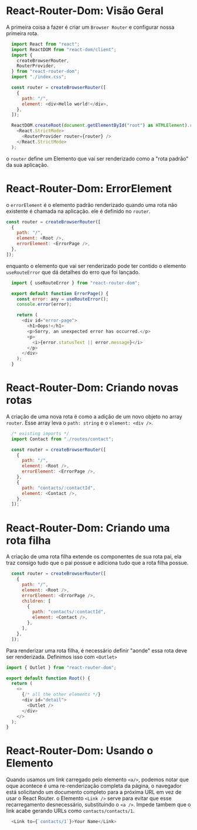 # React-Router-Dom: Visão Geral
A primeira coisa a fazer é criar um `Browser Router` e configurar nossa primeira rota.

```js
  import React from "react";
  import ReactDOM from "react-dom/client";
  import {
    createBrowserRouter,
    RouterProvider,
  } from "react-router-dom";
  import "./index.css";

  const router = createBrowserRouter([
    {
      path: "/",
      element: <div>Hello world!</div>,
    },
  ]);

  ReactDOM.createRoot(document.getElementById("root") as HTMLElement).render(
    <React.StrictMode>
      <RouterProvider router={router} />
    </React.StrictMode>
  );
```

o `router` define um Elemento que vai ser renderizado como a "rota padrão" da sua aplicação.

# React-Router-Dom: ErrorElement
o `errorElement` é o elemento padrão renderizado quando uma rota não existente é chamada na aplicação. ele é definido no `router`.

```js
const router = createBrowserRouter([
  {
    path: "/",
    element: <Root />,
    errorElement: <ErrorPage />,
  },
]);
```

enquanto o elemento que vai ser renderizado pode ter contido o elemento `useRouteError` que dá detalhes do erro que foi lançado. 

```js
  import { useRouteError } from "react-router-dom";

  export default function ErrorPage() {
    const error: any = useRouteError();
    console.error(error);

    return (
      <div id="error-page">
        <h1>Oops!</h1>
        <p>Sorry, an unexpected error has occurred.</p>
        <p>
          <i>{error.statusText || error.message}</i>
        </p>
      </div>
    );
  }
```
# React-Router-Dom: Criando novas rotas
A criação de uma nova rota é como a adição de um novo objeto no array `router`. Esse array leva o `path: string` e o `element: <div />`. 

```js
  /* existing imports */
  import Contact from "./routes/contact";

  const router = createBrowserRouter([
    {
      path: "/",
      element: <Root />,
      errorElement: <ErrorPage />,
    },
    {
      path: "contacts/:contactId",
      element: <Contact />,
    },
  ]);
```

# React-Router-Dom: Criando uma rota filha
A criação de uma rota filha extende os componentes de sua rota pai, ela traz consigo tudo que o pai possue e adiciona tudo que a rota filha possue.

```js
  const router = createBrowserRouter([
    {
      path: "/",
      element: <Root />,
      errorElement: <ErrorPage />,
      children: [
        {
          path: "contacts/:contactId",
          element: <Contact />,
        },
      ],
    },
  ]);
```
Para renderizar uma rota filha, é necessário definir "aonde" essa rota deve ser renderizada. Definimos isso com `<Outlet>` 

```js
import { Outlet } from "react-router-dom";

export default function Root() {
  return (
    <>
      {/* all the other elements */}
      <div id="detail">
        <Outlet />
      </div>
    </>
  );
}
```
# React-Router-Dom: Usando o Elemento <Link />
Quando usamos um link carregado pelo elemento `<a/>`, podemos notar que oque acontece é uma re-renderização completa da página, o navegador está solicitando um documento completo para a próxima URL em vez de usar o React Router.
o Elemento `<Link />` serve para evitar que esse recarregamento desnecessário, substituindo o `<a />`. Impede tambem que o link acabe gerando URLs como `contacts/contacts/1`.

```js
  <Link to={`contacts/1`}>Your Name</Link>
```
